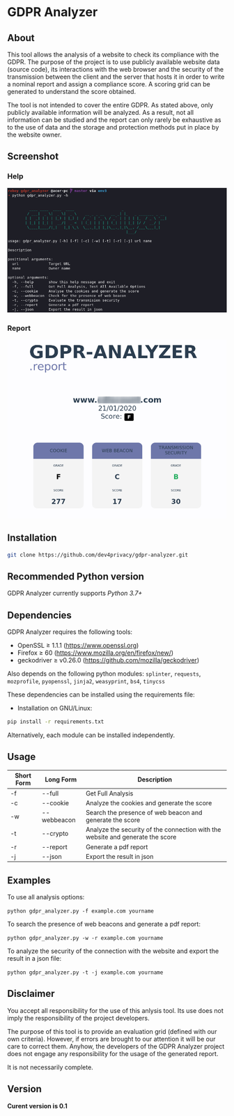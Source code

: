 # GDPR Analyzer

## About
This tool allows the analysis of a website to check its compliance with the GDPR.
The purpose of the project is to use publicly available website data (source code), its interactions with the web browser and the security of the transmission between the client and the server that hosts it in order to write a nominal report and assign a compliance score. A scoring grid can be generated to understand the score obtained.

The tool is not intended to cover the entire GDPR. As stated above, only publicly available information will be analyzed. As a result, not all information can be studied and the report can only rarely be exhaustive as to the use of data and the storage and protection methods put in place by the website owner.

## Screenshot
### Help
![help](screenshots/gdpr_analyzer-help.png "help")

### Report
![report](screenshots/gdpr_analyzer-report.png "report resume")

## Installation
```bash
git clone https://github.com/dev4privacy/gdpr-analyzer.git
```

## Recommended Python version
GDPR Analyzer currently supports *Python 3.7+*

## Dependencies

GDPR Analyzer requires the following tools:
* OpenSSL ≥ 1.1.1 (https://www.openssl.org)
* Firefox ≥ 60 (https://www.mozilla.org/en/firefox/new/)
* geckodriver ≥ v0.26.0 (https://github.com/mozilla/geckodriver)

Also depends on the following python modules: `splinter`, `requests`, `mozprofile`, `pyopenssl`, `jinja2`, `weasyprint`, `bs4`, `tinycss`

These dependencies can be installed using the requirements file:
* Installation on GNU/Linux:
```bash
pip install -r requirements.txt
```

Alternatively, each module can be installed independently.

## Usage

Short Form    | Long Form     | Description
------------- | ------------- |-------------
-f            | --full        | Get Full Analysis
-c            | --cookie      | Analyze the cookies and generate the score
-w            | --webbeacon   | Search the presence of web beacon and generate the score
-t            | --crypto      | Analyze the security of the connection with the website and generate the score
-r            | --report      | Generate a pdf report
-j            | --json        | Export the result in json

## Examples
To use all analysis options:

`python gdpr_analyzer.py -f example.com yourname`

To search the presence of web beacons and generate a pdf report:

`python gdpr_analyzer.py -w -r example.com yourname`

To analyze the security of the connection with the website and export the result in a json file:

`python gdpr_analyzer.py -t -j example.com yourname`

## Disclaimer
You accept all responsibility for the use of this anlysis tool. Its use does not imply the responsibility of the project developers.

The purpose of this tool is to provide an evaluation grid (defined with our own criteria). However, if errors are brought to our attention it will be our care to correct them. Anyhow, the developers of the GDPR Analyzer project does not engage any responsibility for the usage of the generated report.

It is not necessarily complete.

## Version
**Curent version is 0.1**
